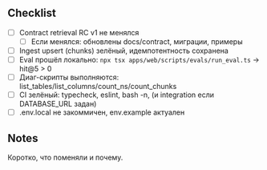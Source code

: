 ## Checklist

- [ ] Contract retrieval RC v1 не менялся
  - [ ] Если менялся: обновлены docs/contract, миграции, примеры
- [ ] Ingest upsert (chunks) зелёный, идемпотентность сохранена
- [ ] Eval прошёл локально: `npx tsx apps/web/scripts/evals/run_eval.ts` → hit@5 > 0
- [ ] Диаг-скрипты выполняются: list_tables/list_columns/count_ns/count_chunks
- [ ] CI зелёный: typecheck, eslint, bash -n, (и integration если DATABASE_URL задан)
- [ ] .env.local не закоммичен, env.example актуален

## Notes
Коротко, что поменяли и почему.
